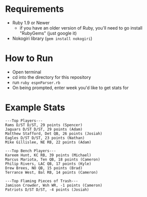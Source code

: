 Requirements
===
- Ruby 1.9 or Newer
	- if you have an older version of Ruby, you'll need to go install "RubyGems" (just google it)
- Nokogiri library (`gem install nokogiri`)
	
How to Run
===
- Open terminal
- cd into the directory for this repository
- run `ruby espnParser.rb`
- On being prompted, enter week you'd like to get stats for

Example Stats
===

```
---Top Players---
Rams D/ST D/ST, 29 points (Spencer)
Jaguars D/ST D/ST, 29 points (Adam)
Matthew Stafford, Det QB, 26 points (Josiah)
Eagles D/ST D/ST, 23 points (Nathan)
Mike Gillislee, NE RB, 22 points (Adam)

---Top Bench Players---
Kareem Hunt, KC RB, 39 points (Michael)
Marcus Mariota, Ten QB, 18 points (Cameron)
Philip Rivers, LAC QB, 17 points (Kyle)
Drew Brees, NO QB, 15 points (Brad)
Terrance West, Bal RB, 14 points (Cameron)

---Top Flaming Pieces of Trash---
Jamison Crowder, Wsh WR, -1 points (Cameron)
Patriots D/ST D/ST, -4 points (Josiah)
```